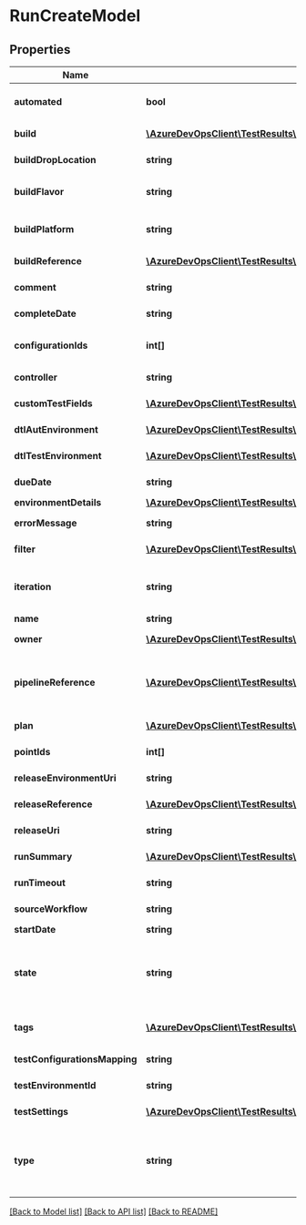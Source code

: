 # RunCreateModel

## Properties
Name | Type | Description | Notes
------------ | ------------- | ------------- | -------------
**automated** | **bool** | true if test run is automated, false otherwise. By default it will be false. | [optional] 
**build** | [**\AzureDevOpsClient\TestResults\AzureDevOpsClient\TestResults\Model\ShallowReference**](ShallowReference.md) | An abstracted reference to the build that it belongs. | [optional] 
**buildDropLocation** | **string** | Drop location of the build used for test run. | [optional] 
**buildFlavor** | **string** | Flavor of the build used for test run. (E.g: Release, Debug) | [optional] 
**buildPlatform** | **string** | Platform of the build used for test run. (E.g.: x86, amd64) | [optional] 
**buildReference** | [**\AzureDevOpsClient\TestResults\AzureDevOpsClient\TestResults\Model\BuildConfiguration**](BuildConfiguration.md) | BuildReference of the test run. | [optional] 
**comment** | **string** | Comments entered by those analyzing the run. | [optional] 
**completeDate** | **string** | Completed date time of the run. | [optional] 
**configurationIds** | **int[]** | IDs of the test configurations associated with the run. | [optional] 
**controller** | **string** | Name of the test controller used for automated run. | [optional] 
**customTestFields** | [**\AzureDevOpsClient\TestResults\AzureDevOpsClient\TestResults\Model\CustomTestField[]**](CustomTestField.md) | Additional properties of test Run. | [optional] 
**dtlAutEnvironment** | [**\AzureDevOpsClient\TestResults\AzureDevOpsClient\TestResults\Model\ShallowReference**](ShallowReference.md) | An abstracted reference to DtlAutEnvironment. | [optional] 
**dtlTestEnvironment** | [**\AzureDevOpsClient\TestResults\AzureDevOpsClient\TestResults\Model\ShallowReference**](ShallowReference.md) | An abstracted reference to DtlTestEnvironment. | [optional] 
**dueDate** | **string** | Due date and time for test run. | [optional] 
**environmentDetails** | [**\AzureDevOpsClient\TestResults\AzureDevOpsClient\TestResults\Model\DtlEnvironmentDetails**](DtlEnvironmentDetails.md) |  | [optional] 
**errorMessage** | **string** | Error message associated with the run. | [optional] 
**filter** | [**\AzureDevOpsClient\TestResults\AzureDevOpsClient\TestResults\Model\RunFilter**](RunFilter.md) | Filter used for discovering the Run. | [optional] 
**iteration** | **string** | The iteration in which to create the run. Root iteration of the team project will be default | [optional] 
**name** | **string** | Name of the test run. | [optional] 
**owner** | [**\AzureDevOpsClient\TestResults\AzureDevOpsClient\TestResults\Model\IdentityRef**](IdentityRef.md) | Display name of the owner of the run. | [optional] 
**pipelineReference** | [**\AzureDevOpsClient\TestResults\AzureDevOpsClient\TestResults\Model\PipelineReference**](PipelineReference.md) | Reference of the pipeline to which this test run belongs. PipelineReference.PipelineId should be equal to RunCreateModel.Build.Id | [optional] 
**plan** | [**\AzureDevOpsClient\TestResults\AzureDevOpsClient\TestResults\Model\ShallowReference**](ShallowReference.md) | An abstracted reference to the plan that it belongs. | [optional] 
**pointIds** | **int[]** | IDs of the test points to use in the run. | [optional] 
**releaseEnvironmentUri** | **string** | URI of release environment associated with the run. | [optional] 
**releaseReference** | [**\AzureDevOpsClient\TestResults\AzureDevOpsClient\TestResults\Model\ReleaseReference**](ReleaseReference.md) | Reference to release associated with test run. | [optional] 
**releaseUri** | **string** | URI of release associated with the run. | [optional] 
**runSummary** | [**\AzureDevOpsClient\TestResults\AzureDevOpsClient\TestResults\Model\RunSummaryModel[]**](RunSummaryModel.md) | Run summary for run Type &#x3D; NoConfigRun. | [optional] 
**runTimeout** | **string** | Timespan till the run times out. | [optional] 
**sourceWorkflow** | **string** | SourceWorkFlow(CI/CD) of the test run. | [optional] 
**startDate** | **string** | Start date time of the run. | [optional] 
**state** | **string** | The state of the run. Type TestRunState Valid states - Unspecified ,NotStarted, InProgress, Completed, Waiting, Aborted, NeedsInvestigation | [optional] 
**tags** | [**\AzureDevOpsClient\TestResults\AzureDevOpsClient\TestResults\Model\TestTag[]**](TestTag.md) | Tags to attach with the test run, maximum of 5 tags can be added to run. | [optional] 
**testConfigurationsMapping** | **string** | TestConfigurationMapping of the test run. | [optional] 
**testEnvironmentId** | **string** | ID of the test environment associated with the run. | [optional] 
**testSettings** | [**\AzureDevOpsClient\TestResults\AzureDevOpsClient\TestResults\Model\ShallowReference**](ShallowReference.md) | An abstracted reference to the test settings resource. | [optional] 
**type** | **string** | Type of the run(RunType) Valid Values : (Unspecified, Normal, Blocking, Web, MtrRunInitiatedFromWeb, RunWithDtlEnv, NoConfigRun) | [optional] 

[[Back to Model list]](../README.md#documentation-for-models) [[Back to API list]](../README.md#documentation-for-api-endpoints) [[Back to README]](../README.md)


